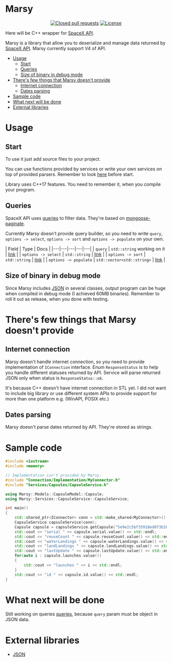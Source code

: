 # Marsy
<p align="center">
<a href="https://github.com/AzuxDario/Marsy/pulls?q=is%3Apr+is%3Aclosed"><img src="https://img.shields.io/github/issues-pr-closed-raw/AzuxDario/Marsy" alt="Closed pull requests"></img></a>
<a href="https://github.com/AzuxDario/Marsy/blob/master/LICENSE"><img src="https://img.shields.io/github/license/AzuxDario/Marsy" alt="License"></img></a>
</p>

Here will be C++ wrapper for [SpaceX API](https://github.com/r-spacex/SpaceX-API).

Marsy is a library that allow you to deserialize and manage data returned by [SpaceX API](https://github.com/r-spacex/SpaceX-API). Marsy currently support V4 of API.

- [Usage](#usage)
    - [Start](#start)
    - [Queries](#queries)
    - [Size of binary in debug mode](#size-of-binary-in-debug-mode)
- [There's few things that Marsy doesn't provide](#theres-few-things-that-marsy-doesnt-provide)
    - [Internet connection](#internet-connection)
    - [Dates parsing](#dates-parsing)
- [Sample code](#sample-code)
- [What next will be done](#what-next-will-be-done)
- [External libraries](#external-libraries)

# Usage
## Start
To use it just add source files to your project.

You can use functions provided by services or write your own services on top of provided parsers. Remember to look [here](#theres-few-things-that-marsy-doesnt-provide) before start.

Library uses C++17 features. You need to remember it, when you compile your program.

## Queries
SpaceX API uses [queries](https://github.com/r-spacex/SpaceX-API/blob/master/docs/v4/queries.md) to filter data. They're based on [mongoose-paginate](https://github.com/aravindnc/mongoose-paginate-v2).

Currently Marsy doesn't provide query builder, so you need to write `query`, `options -> select`, `options -> sort` and `options -> populate` on your own.

| Field | Type  | Docs |
|---|---|---|---|---|
| `query` | `std::string` working on it | [link](https://docs.mongodb.com/manual/tutorial/query-documents/) |
| `options -> select` | `std::string` | [link](https://mongoosejs.com/docs/api.html#query_Query-select) |
| `options -> sort` | `std::string` | [link](https://mongoosejs.com/docs/api.html#query_Query-sort) |
| `options -> populate` | `std::vector<std::string>` | [link](https://mongoosejs.com/docs/api.html#query_Query-populate) |

## Size of binary in debug mode
Since Marsy includes [JSON](https://github.com/nlohmann/json) in several classes, output program can be huge when compiled in debug mode (I achieved 60MB binaries). Remember to roll it out as release, when you done with testing.

# There's few things that Marsy doesn't provide
## Internet connection
Marsy doesn't handle internet connection, so you need to provide implementation of `IConnection` interface.  Enum `ResponseStatus` is to help you handle different statuses returned by API. Service will parse returned JSON only when status is `ResponseStatus::ok`.

It's because C++ doesn't have internet connection in STL yet. I did not want to include big library or use different system APIs to provide support for more than one platform e.g. (WinAPI, POSIX etc.)

## Dates parsing
Marsy doesn't parse dates returned by API. They're stored as strings.

# Sample code
```cpp
#include <iostream>
#include <memory>

// Implementation isn't provided by Marsy.
#include "Connection/Implementation/MyConnector.h"
#include "Services/Capsules/CapsuleService.h"

using Marsy::Models::CapsuleModel::Capsule;
using Marsy::Services::CapsuleService::CapsuleService;

int main()
{
    std::shared_ptr<IConnector> conn = std::make_shared<MyConnector>();
    CapsuleService capsuleService(conn);
    Capsule capsule = capsuleService.getCapsule("5e9e2c5bf35918ed873b2664");
    std::cout << "serial " << capsule.serial.value() << std::endl;
    std::cout << "reuseCount " << capsule.reuseCount.value() << std::endl;
    std::cout << "waterLandings " << capsule.waterLandings.value() << std::endl;
    std::cout << "landLandings " << capsule.landLandings.value() << std::endl;
    std::cout << "lastUpdate " << capsule.lastUpdate.value() << std::endl;
    for(auto i : capsule.launches.value())
    {
        std::cout << "launches " << i << std::endl;
    }
    std::cout << "id " << capsule.id.value() << std::endl;
}
```

# What next will be done

Still working on queries [queries](https://github.com/r-spacex/SpaceX-API/blob/master/docs/v4/queries.md), because `query` param must be object in JSON data. 

# External libraries
 * [JSON](https://github.com/nlohmann/json)